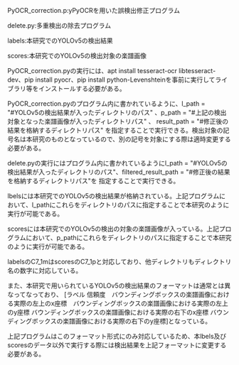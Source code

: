 PyOCR_correction.p:yPyOCRを用いた誤検出修正プログラム

delete.py:多重検出の除去プログラム

labels:本研究でのYOLOv5の検出結果

scores:本研究でのYOLOv5の検出対象の楽譜画像

PyOCR_correction.pyの実行には、apt install tesseract-ocr libtesseract-dev、pip install pyocr、pip install python-Levenshteinを事前に実行してライブラリ等をインストールする必要がある。

PyOCR_correction.pyのプログラム内に書かれているように、l_path = "#YOLOv5の検出結果が入ったディレクトリのパス" 、p_path = "#上記の検出対象となった楽譜画像が入ったディレクトリパス" 、
result_path = "#修正後の結果を格納するディレクトリパス" を指定することで実行できる。検出対象の記号名は本研究のものとなっているので、別の記号を対象にする際は適時変更する必要がある。

delete.pyの実行にはプログラム内に書かれているようにl_path = "#YOLOv5の検出結果が入ったディレクトリのパス"、filtered_result_path  = "#修正後の結果を格納するディレクトリパス"を
指定することで実行できる。

lbelsには本研究でのYOLOv5の検出結果が格納されている。上記プログラムにおいて、l_pathにこれらをディレクトリのパスに指定することで本研究のように実行が可能である。

scoresには本研究でのYOLOv5の検出の対象の楽譜画像が入っている。上記プログラムにおいて、p_pathにこれらをディレクトリのパスに指定することで本研究のように実行が可能である。

labelsのC7_1mはscoresのC7_1pと対応しており、他ディレクトリもディレクトリ名の数字に対応している。

また、本研究で用いられているYOLOv5の検出結果のフォーマットは通常とは異なってなっており、
[ラベル 信頼度　バウンディングボックスの楽譜画像における実際の左上のx座標　バウンディングボックスの楽譜画像における実際の左上のy座標 バウンディングボックスの楽譜画像における実際の右下のx座標 バウンディングボックスの楽譜画像における実際の右下のy座標]となっている。

上記プログラムはこのフォーマット形式にのみ対応しているため、本lbels及びscoresのデータ以外で実行する際には検出結果を上記フォーマットに変更する必要がある。
